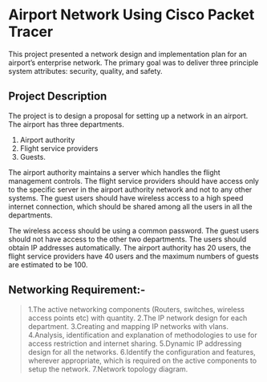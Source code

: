 # Airport Network Using Cisco Packet Tracer
This project presented a network design and implementation plan for an airport’s enterprise network. The primary goal was to deliver three principle system attributes: security, quality, and safety.

## Project Description
The project is to design a proposal for setting up a network in an airport. The airport has three departments.
1. Airport authority
2. Flight service providers
3. Guests.

The airport authority maintains a server which handles the flight management controls. The flight service providers should have access only to the specific server in the airport authority network and not to any other systems. The guest users should have wireless access to a high speed internet connection, which should be shared among all the users in all the departments.

The wireless access should be using a common password. The guest users should not have access to the other two departments. The users should obtain IP addresses automatically. The airport authority has 20 users, the flight service providers have 40 users and the maximum numbers of guests are estimated to be 100.

## Networking Requirement:-

>1.The active networking components (Routers, switches, wireless access points etc) with quantity.
>2.The IP network design for each department.
>3.Creating and mapping IP networks with vlans.
>4.Analysis, identification and explanation of methodologies to use for access restriction and internet sharing.
>5.Dynamic IP addressing design for all the networks.
>6.Identify the configuration and features, wherever appropriate, which is required on the active components to setup the network.
>7.Network topology diagram.
